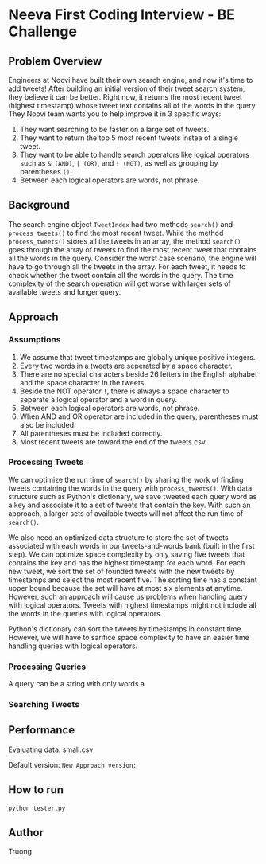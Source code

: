 # Neeva First Coding Interview - BE Challenge

## Problem Overview

Engineers at Noovi have built their own search engine, and now it's time to add tweets! After building an initial version of their tweet search system, they believe it can be better. Right now, it returns the most recent tweet (highest timestamp) whose tweet text contains all of the words in the query. They Noovi team wants you to help improve it in 3 specific ways:

1. They want searching to be faster on a large set of tweets.
2. They want to return the top 5 most recent tweets instea of a single tweet.
3. They want to be able to handle search operators like logical operators such as `& (AND)`, `| (OR)`, and `! (NOT)`, as well as grouping by parentheses `()`.
4. Between each logical operators are words, not phrase.

## Background

The search engine object `TweetIndex` had two methods `search()` and `process_tweets()` to find the most recent tweet. While the method `process_tweets()` stores all the tweets in an array, the method `search()` goes through the array of tweets to find the most recent tweet that contains all the words in the query. Consider the worst case scenario, the engine will have to go through all the tweets in the array. For each tweet, it needs to check whether the tweet contain all the words in the query. The time complexity of the search operation will get worse with larger sets of available tweets and longer query. 

## Approach

### Assumptions

1. We assume that tweet timestamps are globally unique positive integers.
2. Every two words in a tweets are seperated by a space character.
3. There are no special characters beside 26 letters in the English alphabet and the space character in the tweets.
4. Beside the NOT operator `!`, there is always a space character to seperate a logical operator and a word in query.
5. Between each logical operators are words, not phrase.
6. When AND and OR operator are included in the query, parentheses must also be included.
7. All parentheses must be included correctly.
8. Most recent tweets are toward the end of the tweets.csv

### Processing Tweets

We can optimize the run time of `search()` by sharing the work of finding tweets containing the words in the query with `process_tweets()`. With data structure such as Python's dictionary, we save tweeted each query word as a key and associate it to a set of tweets that contain the key. With such an approach, a larger sets of available tweets will not affect the run time of `search()`.

We also need an optimized data structure to store the set of tweets associated with each words in our tweets-and-words bank (built in the first step). We can optimize space complexity by only saving five tweets that contains the key and has the highest timestamp for each word. For each new tweet, we sort the set of founded tweets with the new tweets by timestamps and select the most recent five. The sorting time has a constant upper bound because the set will have at most six elements at anytime. However, such an approach will cause us problems when handling query with logical operators. Tweets with highest timestamps might not include all the words in the queries with logical operators. 

Python's dictionary can sort the tweets by timestamps in constant time. However, we will have to sarifice space complexity to have an easier time handling queries with logical operators. 

### Processing Queries

A query can be a string with only words a

### Searching Tweets


## Performance

Evaluating data: small.csv

Default version:
``
New Approach version:
``

## How to run

`
python tester.py
`

## Author

Truong
